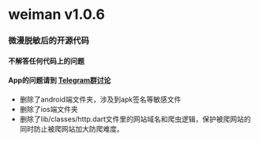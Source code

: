 # weiman v1.0.6

### 微漫脱敏后的开源代码

#### 不解答任何代码上的问题

#### App的问题请到 [Telegram群讨论](https://t.me/boring_programer)

- 删除了android端文件夹，涉及到apk签名等敏感文件
- 删除了ios端文件夹
- 删除了lib/classes/http.dart文件里的网站域名和爬虫逻辑，保护被爬网站的同时防止被爬网站加大防爬难度。